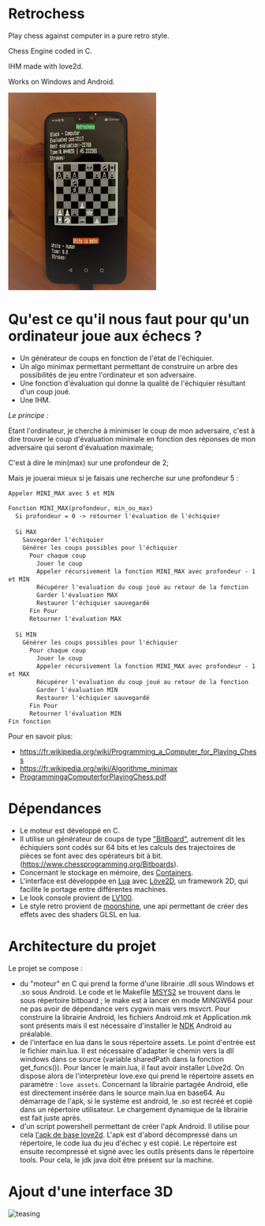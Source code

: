 # Retrochess
Play chess against computer in a pure retro style.

Chess Engine coded in C.

IHM made with love2d.

Works on Windows and Android.

<img src="phone_screen.jpg" alt="teasing" style="width:300px;"/>


# Qu'est ce qu'il nous faut pour qu'un ordinateur joue aux échecs ?
* Un générateur de coups en fonction de l'état de l'échiquier.
* Un algo minimax permettant permettant de construire un arbre des possibilités de jeu entre l'ordinateur et son adversaire.
* Une fonction d'évaluation qui donne la qualité de l'échiquier résultant d'un coup joué.
* Une IHM.

*Le principe :*

Etant l'ordinateur, je cherche à minimiser le coup de mon adversaire, c'est à dire trouver le coup d'évaluation minimale en fonction des réponses de mon adversaire qui seront d'évaluation maximale; 

C'est à dire le min(max) sur une profondeur de 2;

Mais je jouerai mieux si je faisais une recherche sur une profondeur 5 :
```
Appeler MINI_MAX avec 5 et MIN
```

```
Fonction MINI_MAX(profondeur, min_ou_max)
  Si profondeur = 0 -> retourner l'évaluation de l'échiquier

  Si MAX
    Sauvegarder l'échiquier
    Générer les coups possibles pour l'échiquier
      Pour chaque coup
        Jouer le coup
        Appeler récursivement la fonction MINI_MAX avec profondeur - 1 et MIN
        Récupérer l'evaluation du coup joué au retour de la fonction
        Garder l'évaluation MAX
        Restaurer l'échiquier sauvegardé
      Fin Pour
      Retourner l'évaluation MAX

  Si MIN
    Générer les coups possibles pour l'échiquier
      Pour chaque coup
        Jouer le coup
        Appeler récursivement la fonction MINI_MAX avec profondeur - 1 et MAX
        Récupérer l'evaluation du coup joué au retour de la fonction
        Garder l'évaluation MIN
        Restaurer l'échiquier sauvegardé
      Fin Pour
      Retourner l'évaluation MIN
Fin fonction
```

Pour en savoir plus:

* https://fr.wikipedia.org/wiki/Programming_a_Computer_for_Playing_Chess
* https://fr.wikipedia.org/wiki/Algorithme_minimax
* [ProgrammingaComputerforPlayingChess.pdf](./ProgrammingaComputerforPlayingChess.pdf) 


# Dépendances
* Le moteur est développé en C.
* Il utilise un générateur de coups de type ["BitBoard"](https://github.com/pioz/chess), autrement dit les échiquiers sont codés sur 64 bits et les calculs des trajectoires de pièces se font avec des opérateurs bit à bit. (https://www.chessprogramming.org/Bitboards).
* Concernant le stockage en mémoire, des [Containers](https://github.com/bkthomps/Containers).
* L'interface est développée en [Lua](https://www.lua.org/) avec [Löve2D](https://love2d.org/), un framework 2D, qui facilite le portage entre différentes machines.
* Le look console provient de [LV100](https://github.com/Eiyeron/LV-100). 
* Le style retro provient de [moonshine](https://github.com/vrld/moonshine), une api permettant de créer des effets avec des shaders GLSL en lua.

# Architecture du projet
Le projet se compose :
* du "moteur" en C qui prend la forme d'une librairie .dll sous Windows et .so sous Android. Le code et le Makefile [MSYS2](https://www.msys2.org/docs/environments/) se trouvent dans le sous répertoire bitboard ; le make est à lancer en mode MINGW64 pour ne pas avoir de dépendance vers cygwin mais vers msvcrt. Pour construire la librairie Android, les fichiers Android.mk et Application.mk sont présents mais il est nécessaire d'installer le [NDK](https://developer.android.com/ndk) Android au préalable.
* de l'interface en lua dans le sous répertoire assets. Le point d'entrée est le fichier main.lua. Il est nécessaire d'adapter le chemin vers la dll windows dans ce source (variable sharedPath dans la fonction get_funcs()). Pour lancer le main.lua, il faut avoir installer Löve2d. On dispose alors de l'interpreteur love.exe qui prend le répertoire assets en paramètre : ``` love assets ```. Concernant la librairie partagée Android, elle est directement insérée dans le source main.lua en base64. Au démarrage de l'apk, si le système est android, le .so est recréé et copié dans un répertoire utilisateur. Le chargement dynamique de la librairie est fait juste après.
* d'un script powershell permettant de créer l'apk Android. Il utilise pour cela [l'apk de base love2d](https://github.com/love2d/love/releases/download/11.3/love-11.3-android.apk). L'apk est d'abord décompressé dans un répertoire, le code lua du jeu d'échec y est copié. Le répertoire est ensuite recompressé et signé avec les outils présents dans le répertoire tools. Pour cela, le jdk java doit être présent sur la machine. 

# Ajout d'une interface 3D
<img src="win32/board.jpg" alt="teasing" style="width:300px;"/>
